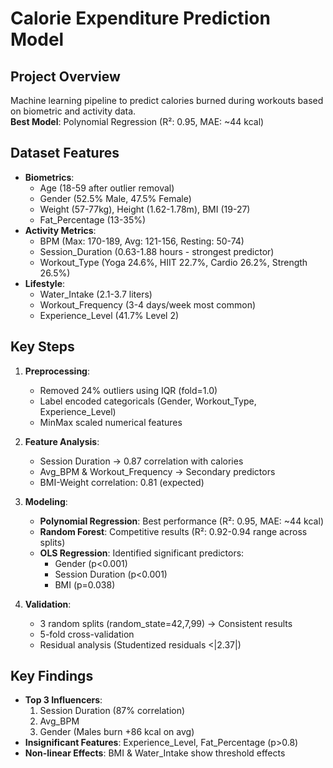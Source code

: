 # Calorie Expenditure Prediction Model

## Project Overview
Machine learning pipeline to predict calories burned during workouts based on biometric and activity data.  
**Best Model**: Polynomial Regression (R²: 0.95, MAE: ~44 kcal)

## Dataset Features
- **Biometrics**: 
  - Age (18-59 after outlier removal)  
  - Gender (52.5% Male, 47.5% Female)  
  - Weight (57-77kg), Height (1.62-1.78m), BMI (19-27)  
  - Fat_Percentage (13-35%)  
- **Activity Metrics**:  
  - BPM (Max: 170-189, Avg: 121-156, Resting: 50-74)  
  - Session_Duration (0.63-1.88 hours - strongest predictor)  
  - Workout_Type (Yoga 24.6%, HIIT 22.7%, Cardio 26.2%, Strength 26.5%)  
- **Lifestyle**:  
  - Water_Intake (2.1-3.7 liters)  
  - Workout_Frequency (3-4 days/week most common)  
  - Experience_Level (41.7% Level 2)  

## Key Steps
1. **Preprocessing**:
   - Removed 24% outliers using IQR (fold=1.0)
   - Label encoded categoricals (Gender, Workout_Type, Experience_Level)
   - MinMax scaled numerical features

2. **Feature Analysis**:
   - Session Duration → 0.87 correlation with calories
   - Avg_BPM & Workout_Frequency → Secondary predictors
   - BMI-Weight correlation: 0.81 (expected)

3. **Modeling**:
   - **Polynomial Regression**: Best performance (R²: 0.95, MAE: ~44 kcal)
   - **Random Forest**: Competitive results (R²: 0.92-0.94 range across splits)
   - **OLS Regression**: Identified significant predictors:
     - Gender (p<0.001) 
     - Session Duration (p<0.001)
     - BMI (p=0.038)

4. **Validation**:
   - 3 random splits (random_state=42,7,99) → Consistent results
   - 5-fold cross-validation
   - Residual analysis (Studentized residuals <|2.37|)

## Key Findings
- **Top 3 Influencers**:  
  1. Session Duration (87% correlation)  
  2. Avg_BPM  
  3. Gender (Males burn +86 kcal on avg)  
- **Insignificant Features**: Experience_Level, Fat_Percentage (p>0.8)  
- **Non-linear Effects**: BMI & Water_Intake show threshold effects  

